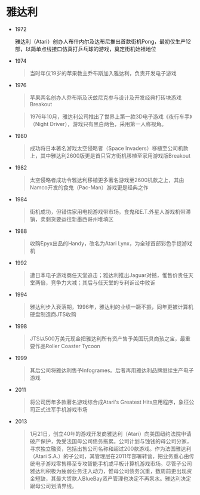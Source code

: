 # 雅达利

* 1972
    
    雅达利（Atari）创办人布什内尔及达布尼推出首款街机Pong，最初仅生产12部，以简单点线接口仿真打乒乓球的游戏，奠定街机始祖地位

* 1974

    > 当时年仅19岁的苹果教主乔布斯加入雅达利，负责开发电子游戏

* 1976

    > 苹果两名创办人乔布斯及沃兹尼克参与设计及开发经典打砖块游戏Breakout
    
    > 1976年10月，雅达利公司推出了世界上第一款3D电子游戏《夜行车手》（Night Driver），游戏只有黑白两色，采用第一人称视角。

* 1980

    > 成功将日本著名游戏太空侵略者（Space Invaders）移植至公司机款上，其中雅达利2600版更是首只官方街机移植至家用游戏版Breakout

* 1982

    > 太空侵略者成功令雅达利移植更多著名游戏至2600机款之上，其由Namco开发的食鬼（Pac-Man）游戏更是经典之作

* 1984

    > 街机成功，但错估家用电视游戏带市场。食鬼和E.T.外星人游戏机带滞销，卖剩货要运往新墨西哥州堆填区

* 1988

    > 收购Epyx出品的Handy，改名为Atari Lynx，为全球首部彩色手提游戏机

* 1992

    > 遭日本电子游戏商任天堂追击；雅达利推出Jaguar对撼，惟售价贵任天堂两倍，竞争力大减；其后与任天堂的专利诉讼中败诉

* 1994

    > 雅达利步入衰落期，1996年，雅达利的业绩一蹶不振，同年更被计算机硬盘制造商JTS收购

* 1998

    > JTS以500万美元现金把雅达利所有资产售予美国玩具商孩之宝，最重要作品Roller Coaster Tycoon

* 1999

    > 其后公司将雅达利售予Infogrames。后者再用雅达利品牌继续生产电子游戏

* 2011

    > 将公司历年多款著名游戏综合成Atari's Greatest Hits应用程序，象征公司正式进军手机游戏市场

* 2013

    > 1月21日，创立40年的游戏开发商雅达利（Atari）向美国纽约法院申请破产保护，免受法国母公司债务拖累。公司计划与蚀钱的母公司分家，寻求独立融资，包括出售公司名称和超过200款游戏。作为法国雅达利（Atari S.A.）的子公司，其管理层在2011年部署转营，把业务重心由传统电子游戏零售移至专攻智能手机或平板计算机游戏市场。尽管子公司雅达利积极为疲弱业务注入动力，惟母公司债务沉重，数周前更出现资金短缺，其最大贷款人BlueBay资产管理也决定不再泵水。雅达利决定跟母公司划清界线。



